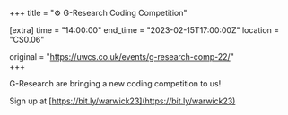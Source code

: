 +++
title = "⚙️ G-Research Coding Competition"

[extra]
time = "14:00:00"
end_time = "2023-02-15T17:00:00Z"
location = "CS0.06"

original = "https://uwcs.co.uk/events/g-research-comp-22/"    
+++

G-Research are bringing a new coding competition to us!

Sign up at [https://bit.ly/warwick23](https://bit.ly/warwick23)
